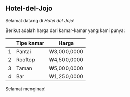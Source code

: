 ## Hotel-del-Jojo

Selamat datang di *Hotel del Jojo*!

Berikut adalah harga dari kamar-kamar yang kami punya:

|     |   Tipe kamar   |    Harga      |
| --- | -------------- | ------------- |
|  1  | Pantai         | ₩3,000,0000   |
|  2  | Rooftop        | ₩4,500,0000   |
|  3  | Taman          | ₩5,000,0000   |
|  4  | Bar            | ₩1,250,0000   |

Selamat menginap!
